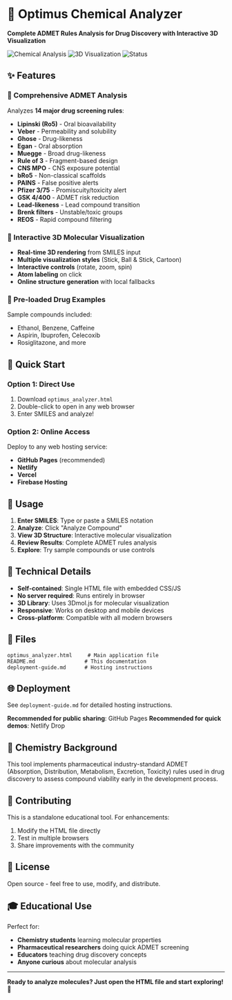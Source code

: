 # 🧬 Optimus Chemical Analyzer

**Complete ADMET Rules Analysis for Drug Discovery with Interactive 3D Visualization**

![Chemical Analysis](https://img.shields.io/badge/Chemistry-ADMET%20Analysis-blue)
![3D Visualization](https://img.shields.io/badge/3D-Molecular%20Structures-green)
![Status](https://img.shields.io/badge/Status-Production%20Ready-brightgreen)

## ✨ Features

### 🔬 Comprehensive ADMET Analysis
Analyzes **14 major drug screening rules**:
- **Lipinski (Ro5)** - Oral bioavailability
- **Veber** - Permeability and solubility  
- **Ghose** - Drug-likeness
- **Egan** - Oral absorption
- **Muegge** - Broad drug-likeness
- **Rule of 3** - Fragment-based design
- **CNS MPO** - CNS exposure potential
- **bRo5** - Non-classical scaffolds
- **PAINS** - False positive alerts
- **Pfizer 3/75** - Promiscuity/toxicity alert
- **GSK 4/400** - ADMET risk reduction
- **Lead-likeness** - Lead compound transition
- **Brenk filters** - Unstable/toxic groups
- **REOS** - Rapid compound filtering

### 🧬 Interactive 3D Molecular Visualization
- **Real-time 3D rendering** from SMILES input
- **Multiple visualization styles** (Stick, Ball & Stick, Cartoon)
- **Interactive controls** (rotate, zoom, spin)
- **Atom labeling** on click
- **Online structure generation** with local fallbacks

### 💊 Pre-loaded Drug Examples
Sample compounds included:
- Ethanol, Benzene, Caffeine
- Aspirin, Ibuprofen, Celecoxib
- Rosiglitazone, and more

## 🚀 Quick Start

### Option 1: Direct Use
1. Download `optimus_analyzer.html`
2. Double-click to open in any web browser
3. Enter SMILES and analyze!

### Option 2: Online Access
Deploy to any web hosting service:
- **GitHub Pages** (recommended)
- **Netlify** 
- **Vercel**
- **Firebase Hosting**

## 🎯 Usage

1. **Enter SMILES**: Type or paste a SMILES notation
2. **Analyze**: Click "Analyze Compound" 
3. **View 3D Structure**: Interactive molecular visualization
4. **Review Results**: Complete ADMET rules analysis
5. **Explore**: Try sample compounds or use controls

## 🔧 Technical Details

- **Self-contained**: Single HTML file with embedded CSS/JS
- **No server required**: Runs entirely in browser
- **3D Library**: Uses 3Dmol.js for molecular visualization
- **Responsive**: Works on desktop and mobile devices
- **Cross-platform**: Compatible with all modern browsers

## 📁 Files

```
optimus_analyzer.html     # Main application file
README.md                # This documentation
deployment-guide.md      # Hosting instructions
```

## 🌐 Deployment

See `deployment-guide.md` for detailed hosting instructions.

**Recommended for public sharing**: GitHub Pages
**Recommended for quick demos**: Netlify Drop

## 🔬 Chemistry Background

This tool implements pharmaceutical industry-standard ADMET (Absorption, Distribution, Metabolism, Excretion, Toxicity) rules used in drug discovery to assess compound viability early in the development process.

## 🤝 Contributing

This is a standalone educational tool. For enhancements:
1. Modify the HTML file directly
2. Test in multiple browsers
3. Share improvements with the community

## 📜 License

Open source - feel free to use, modify, and distribute.

## 🎓 Educational Use

Perfect for:
- **Chemistry students** learning molecular properties
- **Pharmaceutical researchers** doing quick ADMET screening
- **Educators** teaching drug discovery concepts
- **Anyone curious** about molecular analysis

---

**Ready to analyze molecules? Just open the HTML file and start exploring!** 🧪